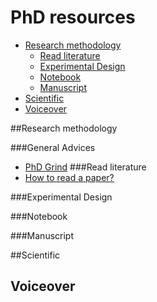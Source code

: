# PhD resources
* [Research methodology](#research-methodology)
    * [Read literature](#read-literature)
    * [Experimental Design](#experimental-design)
    * [Notebook](#notebook)
    * [Manuscript](#manuscript)
* [Scientific](#scientific)
* [Voiceover](#voiceover)

##Research methodology

###General Advices
* [PhD Grind](http://www.pgbovine.net/intro.htm)
###Read literature
* [How to read a paper?](http://blizzard.cs.uwaterloo.ca/keshav/home/Papers/data/07/paper-reading.pdf)


###Experimental Design

###Notebook

###Manuscript

##Scientific


## Voiceover
